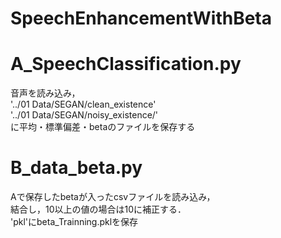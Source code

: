# SpeechEnhancementWithBeta

# A_SpeechClassification.py

音声を読み込み，  
'../01 Data/SEGAN/clean_existence'  
'../01 Data/SEGAN/noisy_existence/'  
に平均・標準偏差・betaのファイルを保存する  


# B_data_beta.py

Aで保存したbetaが入ったcsvファイルを読み込み，  
結合し，10以上の値の場合は10に補正する．  
'pkl'にbeta_Trainning.pklを保存  
